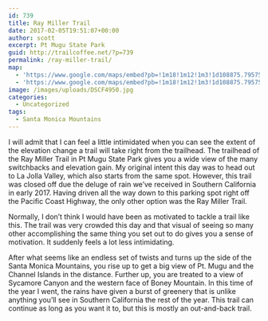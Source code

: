 ```yaml
---
id: 739
title: Ray Miller Trail
date: 2017-02-05T19:51:07+00:00
author: scott
excerpt: Pt Mugu State Park
guid: http://trailcoffee.net/?p=739
permalink: /ray-miller-trail/
map:
  - 'https://www.google.com/maps/embed?pb=!1m18!1m12!1m3!1d108875.79575845192!2d-119.10653702095534!3d34.08629205061949!2m3!1f0!2f0!3f0!3m2!1i1024!2i768!4f13.1!3m3!1m2!1s0x80e838a37fa06e2b%3A0xe1895d3cd9831397!2sRay+Miller+Trailhead!5e1!3m2!1sen!2sus!4v1486323710828'
  - 'https://www.google.com/maps/embed?pb=!1m18!1m12!1m3!1d108875.79575845192!2d-119.10653702095534!3d34.08629205061949!2m3!1f0!2f0!3f0!3m2!1i1024!2i768!4f13.1!3m3!1m2!1s0x80e838a37fa06e2b%3A0xe1895d3cd9831397!2sRay+Miller+Trailhead!5e1!3m2!1sen!2sus!4v1486323710828'
image: /images/uploads/DSCF4950.jpg
categories:
  - Uncategorized
tags:
  - Santa Monica Mountains
---
```

I will admit that I can feel a little intimidated when you can see the extent of the elevation change a trail will take right from the trailhead. The trailhead of the Ray Miller Trail in Pt Mugu State Park gives you a wide view of the many switchbacks and elevation gain. My original intent this day was to head out to La Jolla Valley, which also starts from the same spot. However, this trail was closed off due the deluge of rain we’ve received in Southern California in early 2017. Having driven all the way down to this parking spot right off the Pacific Coast Highway, the only other option was the Ray Miller Trail.

Normally, I don’t think I would have been as motivated to tackle a trail like this. The trail was very crowded this day and that visual of seeing so many other accomplishing the same thing you set out to do gives you a sense of motivation. It suddenly feels a lot less intimidating.

After what seems like an endless set of twists and turns up the side of the Santa Monica Mountains, you rise up to get a big view of Pt. Mugu and the Channel Islands in the distance. Further up, you are treated to a view of Sycamore Canyon and the western face of Boney Mountain. In this time of the year I went, the rains have given a burst of greenery that is unlike anything you’ll see in Southern California the rest of the year. This trail can continue as long as you want it to, but this is mostly an out-and-back trail.



